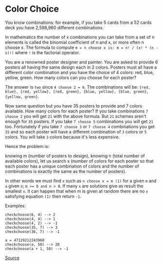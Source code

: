# Color Choice

You know combinations: for example, if you take 5 cards from a 52 cards deck you have 2,598,960 different combinations.

In mathematics the number of x combinations you can take from a set of n elements is called the binomial coefficient of n and x, or more often n choose x. The formula to compute `m = n choose x is: m = n! / (x! * (n - x)!)` where `!` is the factorial operator.

You are a renowned poster designer and painter. You are asked to provide 6 posters all having the same design each in 2 colors. Posters must all have a different color combination and you have the choice of 4 colors: red, blue, yellow, green. How many colors can you choose for each poster?

The answer is `two` since `4 choose 2 = 6`. The combinations will be: `{red, blue}, {red, yellow}, {red, green}, {blue, yellow}, {blue, green}, {yellow, green}`.

Now same question but you have 35 posters to provide and 7 colors available. How many colors for each poster? If you take combinations `7 choose 2` you will get `21` with the above formula. But `21` schemes aren't enough for `35` posters. If you take `7 choose 5` combinations you will get `21` too. Fortunately if you take `7 choose 3` or `7 choose 4` combinations you get `35` and so each poster will have a different combination of `3` colors or `5` colors. You will take `3` colors because it's less expensive.

Hence the problem is:

knowing m (number of posters to design), knowing n (total number of available colors), let us search x (number of colors for each poster so that each poster has a unique combination of colors and the number of combinations is exactly the same as the number of posters).

In other words we must find `x` such as `n choose x = m (1)` for a given `m` and `a` given `n`; `m >= 0 and n > 0`. If many `x` are solutions give as result the smallest `x`. It can happen that when m is given at random there are no `x` satisfying equation `(1)` then return `-1`.

Examples:

```text
checkchoose(6, 4) --> 2
checkchoose(4, 4) --> 1
checkchoose(4, 2) --> -1
checkchoose(35, 7) --> 3
checkchoose(36, 7) --> -1

a = 47129212243960
checkchoose(a, 50) --> 20
checkchoose(a + 1, 50) --> -1
```

[Source](https://www.codewars.com/kata/55be10de92aad5ef28000023/train/python)